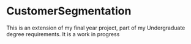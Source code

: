 # CustomerSegmentation
This is an extension of my final year project, part of my Undergraduate degree requirements.
It is a work in progress
